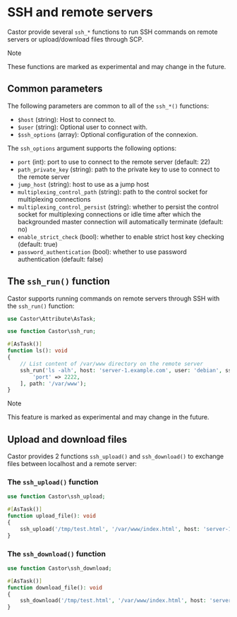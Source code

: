 # SSH and remote servers

Castor provide several `ssh_*` functions to run SSH commands on remote servers
or upload/download files through SCP.

> [!NOTE]
> These functions are marked as experimental and may change in the future.

## Common parameters

The following parameters are common to all of the `ssh_*()` functions:

- `$host` (string): Host to connect to.
- `$user` (string): Optional user to connect with.
- `$ssh_options` (array): Optional configuration of the connexion.
 
The `ssh_options` argument supports the following options:

- `port` (int): port to use to connect to the remote server (default: 22)
- `path_private_key` (string): path to the private key to use to connect to the
remote server
- `jump_host` (string): host to use as a jump host
- `multiplexing_control_path` (string): path to the control socket for
multiplexing connections
- `multiplexing_control_persist` (string): whether to persist the control socket
for multiplexing connections or idle time after which the backgrounded master
connection will automatically terminate (default: no)
- `enable_strict_check` (bool): whether to enable strict host key checking
  (default: true)
- `password_authentication` (bool): whether to use password authentication
  (default: false)

## The `ssh_run()` function

Castor supports running commands on remote servers through SSH with the
`ssh_run()` function:

```php
use Castor\Attribute\AsTask;

use function Castor\ssh_run;

#[AsTask()]
function ls(): void
{
    // List content of /var/www directory on the remote server
    ssh_run('ls -alh', host: 'server-1.example.com', user: 'debian', sshOptions: [
        'port' => 2222,
    ], path: '/var/www');
}
```

> [!NOTE]
> This feature is marked as experimental and may change in the future.

## Upload and download files

Castor provides 2 functions `ssh_upload()` and `ssh_download()` to exchange files
between localhost and a remote server:

### The `ssh_upload()` function

```php
use function Castor\ssh_upload;

#[AsTask()]
function upload_file(): void
{
    ssh_upload('/tmp/test.html', '/var/www/index.html', host: 'server-1.example.com', user: 'debian');
}
```

### The `ssh_download()` function

```php
use function Castor\ssh_download;

#[AsTask()]
function download_file(): void
{
    ssh_download('/tmp/test.html', '/var/www/index.html', host: 'server-1.example.com', user: 'debian');
}
```
